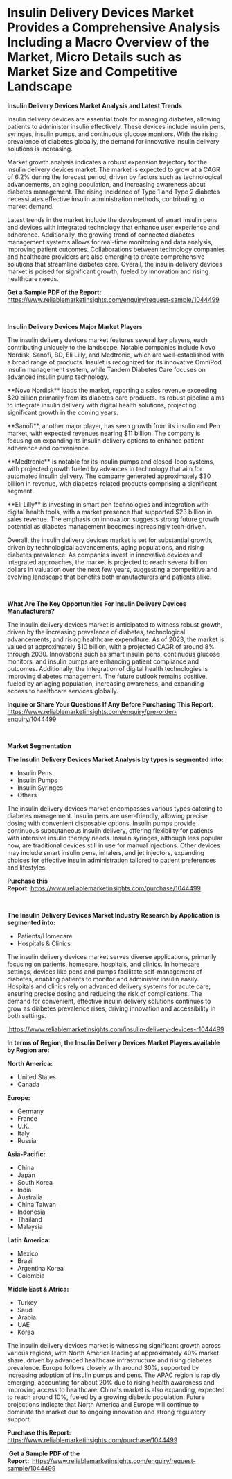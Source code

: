 <p><h1>Insulin Delivery Devices Market Provides a Comprehensive Analysis Including a Macro Overview of the Market, Micro Details such as Market Size and Competitive Landscape</h1></p><p><strong>Insulin Delivery Devices Market Analysis and Latest Trends</strong></p>
<p><p>Insulin delivery devices are essential tools for managing diabetes, allowing patients to administer insulin effectively. These devices include insulin pens, syringes, insulin pumps, and continuous glucose monitors. With the rising prevalence of diabetes globally, the demand for innovative insulin delivery solutions is increasing. </p><p>Market growth analysis indicates a robust expansion trajectory for the insulin delivery devices market. The market is expected to grow at a CAGR of 6.2% during the forecast period, driven by factors such as technological advancements, an aging population, and increasing awareness about diabetes management. The rising incidence of Type 1 and Type 2 diabetes necessitates effective insulin administration methods, contributing to market demand. </p><p>Latest trends in the market include the development of smart insulin pens and devices with integrated technology that enhance user experience and adherence. Additionally, the growing trend of connected diabetes management systems allows for real-time monitoring and data analysis, improving patient outcomes. Collaborations between technology companies and healthcare providers are also emerging to create comprehensive solutions that streamline diabetes care. Overall, the insulin delivery devices market is poised for significant growth, fueled by innovation and rising healthcare needs.</p></p>
<p><strong>Get a Sample PDF of the Report:&nbsp;</strong> <a href="https://www.reliablemarketinsights.com/enquiry/request-sample/1044499?utm_campaign=2199&utm_medium=2&utm_source=Github&utm_content=ia&utm_term=13042025&utm_id=insulin-delivery-devices">https://www.reliablemarketinsights.com/enquiry/request-sample/1044499</a></p>
<p>&nbsp;</p>
<p><strong>Insulin Delivery Devices Major Market Players</strong></p>
<p><p>The insulin delivery devices market features several key players, each contributing uniquely to the landscape. Notable companies include Novo Nordisk, Sanofi, BD, Eli Lilly, and Medtronic, which are well-established with a broad range of products. Insulet is recognized for its innovative OmniPod insulin management system, while Tandem Diabetes Care focuses on advanced insulin pump technology.</p><p>**Novo Nordisk** leads the market, reporting a sales revenue exceeding $20 billion primarily from its diabetes care products. Its robust pipeline aims to integrate insulin delivery with digital health solutions, projecting significant growth in the coming years.</p><p>**Sanofi**, another major player, has seen growth from its insulin and Pen market, with expected revenues nearing $11 billion. The company is focusing on expanding its insulin delivery options to enhance patient adherence and convenience.</p><p>**Medtronic** is notable for its insulin pumps and closed-loop systems, with projected growth fueled by advances in technology that aim for automated insulin delivery. The company generated approximately $30 billion in revenue, with diabetes-related products comprising a significant segment.</p><p>**Eli Lilly** is investing in smart pen technologies and integration with digital health tools, with a market presence that supported $23 billion in sales revenue. The emphasis on innovation suggests strong future growth potential as diabetes management becomes increasingly tech-driven.</p><p>Overall, the insulin delivery devices market is set for substantial growth, driven by technological advancements, aging populations, and rising diabetes prevalence. As companies invest in innovative devices and integrated approaches, the market is projected to reach several billion dollars in valuation over the next few years, suggesting a competitive and evolving landscape that benefits both manufacturers and patients alike.</p></p>
<p>&nbsp;</p>
<p><strong>What Are The Key Opportunities For Insulin Delivery Devices Manufacturers?</strong></p>
<p><p>The insulin delivery devices market is anticipated to witness robust growth, driven by the increasing prevalence of diabetes, technological advancements, and rising healthcare expenditure. As of 2023, the market is valued at approximately $10 billion, with a projected CAGR of around 8% through 2030. Innovations such as smart insulin pens, continuous glucose monitors, and insulin pumps are enhancing patient compliance and outcomes. Additionally, the integration of digital health technologies is improving diabetes management. The future outlook remains positive, fueled by an aging population, increasing awareness, and expanding access to healthcare services globally.</p></p>
<p><strong>Inquire or Share Your Questions If Any Before Purchasing This Report:</strong> <a href="https://www.reliablemarketinsights.com/enquiry/pre-order-enquiry/1044499?utm_campaign=2199&utm_medium=2&utm_source=Github&utm_content=ia&utm_term=13042025&utm_id=insulin-delivery-devices">https://www.reliablemarketinsights.com/enquiry/pre-order-enquiry/1044499</a></p>
<p>&nbsp;</p>
<p><strong>Market Segmentation</strong></p>
<p><strong>The Insulin Delivery Devices Market Analysis by types is segmented into:</strong></p>
<p><ul><li>Insulin Pens</li><li>Insulin Pumps</li><li>Insulin Syringes</li><li>Others</li></ul></p>
<p><p>The insulin delivery devices market encompasses various types catering to diabetes management. Insulin pens are user-friendly, allowing precise dosing with convenient disposable options. Insulin pumps provide continuous subcutaneous insulin delivery, offering flexibility for patients with intensive insulin therapy needs. Insulin syringes, although less popular now, are traditional devices still in use for manual injections. Other devices may include smart insulin pens, inhalers, and jet injectors, expanding choices for effective insulin administration tailored to patient preferences and lifestyles.</p></p>
<p><strong>Purchase this Report:&nbsp;</strong><a href="https://www.reliablemarketinsights.com/purchase/1044499?utm_campaign=2199&utm_medium=2&utm_source=Github&utm_content=ia&utm_term=13042025&utm_id=insulin-delivery-devices">https://www.reliablemarketinsights.com/purchase/1044499</a></p>
<p>&nbsp;</p>
<p><strong>The Insulin Delivery Devices Market Industry Research by Application is segmented into:</strong></p>
<p><ul><li>Patients/Homecare</li><li>Hospitals & Clinics</li></ul></p>
<p><p>The insulin delivery devices market serves diverse applications, primarily focusing on patients, homecare, hospitals, and clinics. In homecare settings, devices like pens and pumps facilitate self-management of diabetes, enabling patients to monitor and administer insulin easily. Hospitals and clinics rely on advanced delivery systems for acute care, ensuring precise dosing and reducing the risk of complications. The demand for convenient, effective insulin delivery solutions continues to grow as diabetes prevalence rises, driving innovation and accessibility in both settings.</p></p>
<p><a href="https://www.reliablemarketinsights.com/insulin-delivery-devices-r1044499?utm_campaign=2199&utm_medium=2&utm_source=Github&utm_content=ia&utm_term=13042025&utm_id=insulin-delivery-devices">&nbsp;https://www.reliablemarketinsights.com/insulin-delivery-devices-r1044499</a></p>
<p><strong>In terms of Region, the Insulin Delivery Devices Market Players available by Region are:</strong></p>
<p>
    <p> <strong> North America: </strong>
        <ul>
            <li>United States</li>
            <li>Canada</li>
        </ul>
        </p> 
    <p> <strong> Europe: </strong>
        <ul>
            <li>Germany</li>
            <li>France</li>
            <li>U.K.</li>
            <li>Italy</li>
            <li>Russia</li>
        </ul>
        </p> 
    <p> <strong> Asia-Pacific: </strong>
        <ul>
            <li>China</li>
            <li>Japan</li>
            <li>South Korea</li>
            <li>India</li>
            <li>Australia</li>
            <li>China Taiwan</li>
            <li>Indonesia</li>
            <li>Thailand</li>
            <li>Malaysia</li>
        </ul>
        </p> 
    <p> <strong> Latin America: </strong>
        <ul>
            <li>Mexico</li>
            <li>Brazil</li>
            <li>Argentina Korea</li>
            <li>Colombia</li>
        </ul>
        </p> 
    <p> <strong> Middle East & Africa: </strong>
        <ul>
            <li>Turkey</li>
            <li>Saudi</li>
            <li>Arabia</li>
            <li>UAE</li>
            <li>Korea</li>
        </ul>
    </p>
    </p>
<p><p>The insulin delivery devices market is witnessing significant growth across various regions, with North America leading at approximately 40% market share, driven by advanced healthcare infrastructure and rising diabetes prevalence. Europe follows closely with around 30%, supported by increasing adoption of insulin pumps and pens. The APAC region is rapidly emerging, accounting for about 20% due to rising health awareness and improving access to healthcare. China's market is also expanding, expected to reach around 10%, fueled by a growing diabetic population. Future projections indicate that North America and Europe will continue to dominate the market due to ongoing innovation and strong regulatory support.</p></p>
<p><strong>Purchase this Report: </strong><a href="https://www.reliablemarketinsights.com/purchase/1044499?utm_campaign=2199&utm_medium=2&utm_source=Github&utm_content=ia&utm_term=13042025&utm_id=insulin-delivery-devices">https://www.reliablemarketinsights.com/purchase/1044499</a></p>
<p>&nbsp;<strong>Get a Sample PDF of the Report:&nbsp;&nbsp;</strong><a href="https://www.reliablemarketinsights.com/enquiry/request-sample/1044499?utm_campaign=2199&utm_medium=2&utm_source=Github&utm_content=ia&utm_term=13042025&utm_id=insulin-delivery-devices">https://www.reliablemarketinsights.com/enquiry/request-sample/1044499</a></p>
<p><strong></strong></p>
<p><p></p><p></p><p></p></p>